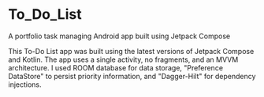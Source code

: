 # To_Do_List
A portfolio task managing Android app built using Jetpack Compose

This To-Do List app was built using the latest versions of Jetpack Compose and Kotlin.
The app uses a single activity, no fragments, and an MVVM architecture.
I used ROOM database for data storage, "Preference DataStore" to persist priority information,
and "Dagger-Hilt" for dependency injections. 

